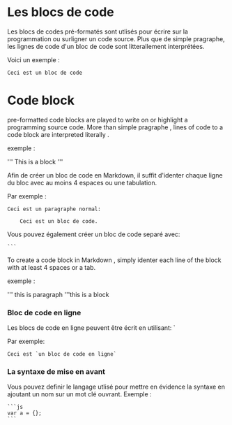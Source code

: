 # Les blocs de code

Les blocs de codes pré-formatés sont utlisés pour écrire sur la programmation ou surligner un code source. Plus que de simple pragraphe, les lignes de code d'un bloc de code sont litterallement interprétées.

Voici un exemple :

```
Ceci est un bloc de code 
```

# Code block
pre-formatted code blocks are played to write on or highlight a programming source code. More than simple pragraphe , lines of code to a code block are interpreted literally .

exemple :

'''
This is a block
'''




Afin de créer un bloc de code en Markdown, il suffit d'identer chaque ligne du bloc avec au moins 4 espaces ou une tabulation.

Par exemple :

```
Ceci est un paragraphe normal:

    Ceci est un bloc de code. 
```

Vous pouvez également créer un bloc de code separé avec:

    ```

To create a code block in Markdown , simply identer each line of the block with at least 4 spaces or a tab.

exemple :

'''
this is paragraph
'''this is a block


### Bloc de code en ligne

Les blocs de code en ligne peuvent être écrit en utilisant: `

Par exemple:

    Ceci est `un bloc de code en ligne`

### La syntaxe de mise en avant 

Vous pouvez definir le langage utlisé pour mettre en évidence la syntaxe en ajoutant un nom sur un mot clé ouvrant. Exemple : 

    ```js
    var a = {};
    ```
